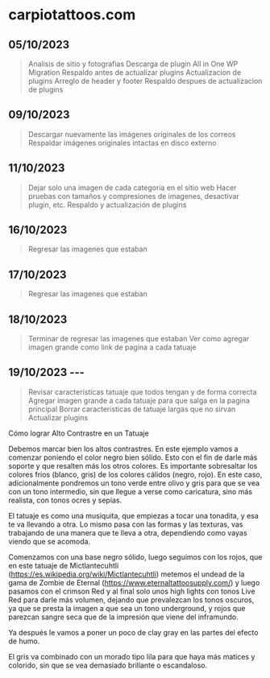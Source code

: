 # carpiotattoos.com

## 05/10/2023

>Analisis de sitio y fotografias
>Descarga de plugin All in One WP Migration
>Respaldo antes de actualizar plugins
>Actualizacion de plugins
>Arreglo de header y footer
>Respaldo despues de actualizacion de plugins

## 09/10/2023

>Descargar nuevamente las imágenes originales de los correos
>Respaldar imágenes originales intactas en disco externo

## 11/10/2023

>Dejar solo una imagen de cada categoria en el sitio web
>Hacer pruebas con tamaños y compresiones de imagenes, desactivar plugin, etc.
>Respaldo y actualización de plugins

## 16/10/2023

>Regresar las imagenes que estaban

## 17/10/2023

>Regresar las imagenes que estaban

## 18/10/2023

>Terminar de regresar las imagenes que estaban
>Ver como agregar imagen grande como link de pagina a cada tatuaje

## 19/10/2023 ---
>Revisar características tatuaje que todos tengan y de forma correcta
>Agregar imagen grande a cada tatuaje para que salga en la pagina principal
>Borrar caracteristicas de tatuaje largas que no sirvan
>Actualizar plugins

Cómo lograr Alto Contrastre en un Tatuaje

Debemos marcar bien los altos contrastres.
En este ejemplo vamos a comenzar poniendo el color negro bien sólido.
Esto con el fin de darle más soporte y que resalten más los otros colores.
Es importante sobresaltar los colores fríos (blanco, gris) de los colores cálidos (negro, rojo).
En este caso, adicionalmente pondremos un tono verde entre olivo y gris para que se vea con un tono intermedio,
sin que llegue a verse como caricatura, sino más realista, con tonos ocres y sepias.

El tatuaje es como una musiquita, que empiezas a tocar una tonadita, y esa te va llevando a otra.
Lo mismo pasa con las formas y las texturas, vas trabajando de una manera que te lleva a otra, dependiendo
como vayas viendo que se acomoda.

Comenzamos con una base negro sólido, luego seguimos con los rojos, que en este tatuaje de Mictlantecuhtli
(https://es.wikipedia.org/wiki/Mictlantecuhtli) metemos el undead de la gama de Zombie de Eternal (https://www.eternaltattoosupply.com/)
y luego pasamos con el crimson Red y al final solo unos high lights con tonos Live Red para darle más volumen, 
dejando que prevalezcan los tonos oscuros, ya que se presta la imagen a que sea un tono underground, y rojos que parezcan sangre seca que de la impresión que viene del inframundo. 

Ya después le vamos a poner un poco de clay gray en las partes del efecto de humo.

El gris va combinado con un morado tipo lila para que haya más matices y colorido, sin que se
vea demasiado brillante o escandaloso.



